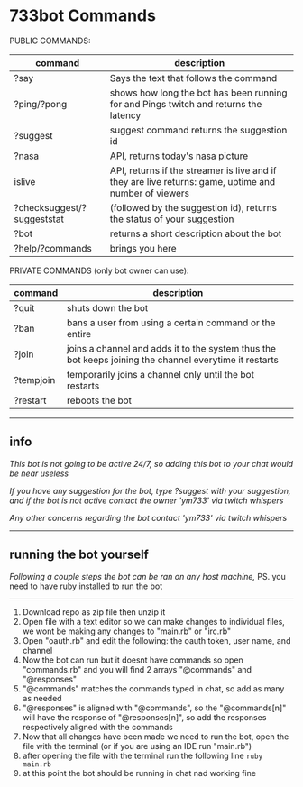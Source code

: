 # 733bot Commands

PUBLIC COMMANDS: 

|command|description|
|-------|-----------|
|?say | Says the text that follows the command |
|?ping/?pong | shows how long the bot has been running for and Pings twitch and returns the latency |
|?suggest | suggest command returns the suggestion id |
|?nasa | API, returns today's nasa picture |
|islive | API, returns if the streamer is live and if they are live returns: game, uptime and number of viewers |
|?checksuggest/?suggeststat | (followed by the suggestion id), returns the status of your suggestion |
|?bot | returns a short description about the bot |
|?help/?commands | brings you here |

PRIVATE COMMANDS (only bot owner can use):

|command|description|
|-------|-----------|
|?quit | shuts down the bot |
|?ban | bans a user from using a certain command or the entire |
|?join | joins a channel and adds it to the system thus the bot keeps joining the channel everytime it restarts |
|?tempjoin | temporarily joins a channel only until the bot restarts |
|?restart | reboots the bot |

***
## info

*This bot is not going to be active 24/7, so adding this bot to your chat would be near useless*

*If you have any suggestion for the bot, type ?suggest with your suggestion, and if the bot is not active contact the owner 'ym733' via twitch whispers*

*Any other concerns regarding the bot contact 'ym733' via twitch whispers*

*** 
## running the bot yourself

*Following a couple steps the bot can be ran on any host machine,* PS. you need to have ruby installed to run the bot

***
1. Download repo as zip file then unzip it
2. Open file with a text editor so we can make changes to individual files, we wont be making any changes to "main.rb" or "irc.rb"
3. Open "oauth.rb" and edit the following: the oauth token, user name, and channel
4. Now the bot can run but it doesnt have commands so open "commands.rb" and you will find 2 arrays "@commands" and "@responses" 
5. "@commands" matches the commands typed in chat, so add as many as needed
6. "@responses" is aligned with "@commands", so the "@commands[n]" will have the response of "@responses[n]", so add the responses respectively aligned with the commands
7. Now that all changes have been made we need to run the bot, open the file with the terminal (or if you are using an IDE run "main.rb")
8. after opening the file with the terminal run the following line `ruby main.rb`
9. at this point the bot should be running in chat nad working fine
